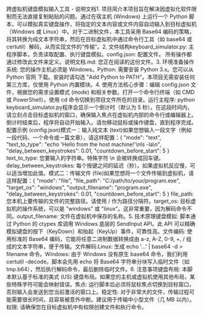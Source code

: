 跨虚拟机键盘模拟输入工具 - 说明文档1. 项目简介本项目旨在解决因虚拟化软件限制而无法直接复制粘贴的问题。通过在宿主机 (Windows) 上运行一个 Python 脚本，可以模拟真实键盘操作，将指定的文本内容或文件内容自动输入到目标虚拟机（Windows 或 Linux）中。对于二进制文件，本工具采用 Base64 编码的策略，将其转换为纯文本字符串，然后在目标虚拟机中通过命令行工具（如 base64 或 certutil）解码，从而实现文件的“传输”。2. 文件结构keyboard_simulator.py: 主程序脚本，负责读取配置、执行键盘模拟。config.json: 配置文件。 所有操作都通过修改此文件来定义。说明文档.md: 您正在阅读的这份文件。3. 环境准备操作系统: 您的操作主机必须是 Windows。Python: 需要安装 Python 3.x。您可以从 Python 官网 下载。安装时请勾选 "Add Python to PATH"。本项目无需安装任何第三方库，仅使用 Python 内置模块。4. 使用方法核心步骤：编辑 config.json 文件，根据您的需求设置模式 (mode) 和相关参数。打开一个命令行终端（如 CMD 或 PowerShell）。使用 cd 命令切换到项目文件所在的目录。运行主程序: python keyboard_simulator.py程序会显示一个倒计时（默认为 5 秒）。在这段时间内，请立刻点击目标虚拟机的窗口，确保输入焦点在虚拟机内部的命令行或编辑器上。倒计时结束后，程序将自动开始输入。请勿移动鼠标或操作键盘，直到程序完成。配置示例 (config.json)模式一：输入纯文本 (text)如果您想输入一段文字（例如一段代码、一个命令或一篇文章），请这样配置：{
  "mode": "text",
  "text_to_type": "echo 'Hello from the host machine!'\nls -la\n",
  "delay_between_keystrokes": 0.01,
  "countdown_before_start": 5
}
text_to_type: 您要输入的字符串。特殊字符 \n 会被转换成回车键。delay_between_keystrokes: 每个按键之间的延迟（秒）。如果虚拟机反应慢，可以适当增加此值。模式二：传输文件 (file)如果您想将一个文件传输到虚拟机，请这样配置：{
  "mode": "file",
  "file_path": "C:/path/to/your/program.exe",
  "target_os": "windows",
  "output_filename": "program.exe",
  "delay_between_keystrokes": 0.01,
  "countdown_before_start": 5
}
file_path: 您本机上要传输的文件的完整路径。请使用 / 作为路径分隔符。target_os: 目标虚拟机的操作系统，可以是 "windows" 或 "linux"。这非常重要，因为解码命令不同。output_filename: 文件在虚拟机中保存的名称。5. 技术原理键盘模拟: 脚本通过 Python 的 ctypes 库调用 Windows 底层的 SendInput API。此 API 可以精确模拟键盘的按下（KeyDown）和抬起（KeyUp）事件，可靠性高。文件编码: 使用标准的 Base64 编码，它能将任意二进制数据转换成由 a-z, A-Z, 0-9, +, / 组成的文本字符串，便于传输。文件解码:Linux: 生成 echo '...' | base64 -d > filename 命令。Windows: 由于 Windows 没有原生 base64 命令，我们利用 certutil -decode。脚本会先用 echo 将 Base64 字符串分块写入临时文件（如 tmp.b64），然后执行解码命令，最后删除临时文件。6. 注意事项键盘布局: 本脚本默认基于标准的美式 (US) 键盘布局。如果您的主机或虚拟机使用其他布局，某些特殊字符可能会映射错误。焦点: 运行脚本后必须将鼠标焦点切换到目标窗口，否则输入会发送到您当前激活的窗口上。稳定性: 对于非常大的文件，传输过程可能需要很长时间，且容易被意外中断。建议用于传输中小型文件（几 MB 以内）。权限: 请确保您在目标虚拟机中有权限创建文件和执行命令。